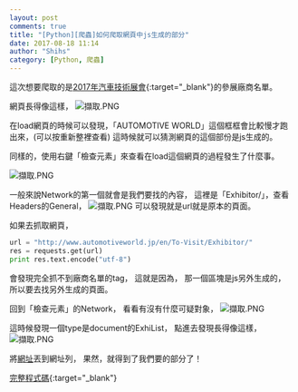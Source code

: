 ```yaml
---
layout: post
comments: true
title: "[Python][爬蟲]如何爬取網頁中js生成的部分"
date: 2017-08-18 11:14
author: "Shihs"
category: [Python, 爬蟲]
---
```


這次想要爬取的是[2017年汽車技術展會](http://www.automotiveworld.jp/en/To-Visit/Exhibitor/){:target="_blank"}的參展廠商名單。


網頁長得像這樣，
![擷取.PNG](http://user-image.logdown.io/user/13067/blog/12306/post/2185818/nYLZLEUgSQKEr6NcE1lI_%E6%93%B7%E5%8F%96.PNG)

在load網頁的時候可以發現，「AUTOMOTIVE WORLD」這個框框會比較慢才跑出來，(可以按重新整裡查看)
這時候就可以猜測網頁的這個部份是js生成的。

同樣的，使用右鍵「檢查元素」來查看在load這個網頁的過程發生了什麼事。 

![擷取.PNG](http://user-image.logdown.io/user/13067/blog/12306/post/2185818/larcwggRn6FbWCLYL1rA_%E6%93%B7%E5%8F%96.PNG)

一般來說Network的第一個就會是我們要找的內容，
這裡是「Exhibitor/」，查看Headers的General，
![擷取.PNG](http://user-image.logdown.io/user/13067/blog/12306/post/2185818/QUmMTlxTwmt8yAQAVlxb_%E6%93%B7%E5%8F%96.PNG)
可以發現就是url就是原本的頁面。

如果去抓取網頁，
```python
url = "http://www.automotiveworld.jp/en/To-Visit/Exhibitor/"
res = requests.get(url)
print res.text.encode("utf-8")
```
會發現完全抓不到廠商名單的tag，
這就是因為，
那一個區塊是js另外生成的，
所以要去找另外生成的頁面。

回到「檢查元素」的Network，
看看有沒有什麼可疑對象，
![擷取.PNG](http://user-image.logdown.io/user/13067/blog/12306/post/2185818/YHWc9omST2SYb4hBRXmF_%E6%93%B7%E5%8F%96.PNG)

這時候發現一個type是document的ExhiList，
點進去發現長得像這樣，
![擷取.PNG](http://user-image.logdown.io/user/13067/blog/12306/post/2185818/Yg3xAxdQAaq1yslM19XG_%E6%93%B7%E5%8F%96.PNG)

將[網址](http://jan2017.tems-system.com/ExhiSearch/AUTO/eng/ExhiList)丟到網址列，
果然，就得到了我們要的部分了！


[完整程式碼](https://github.com/shihs/crawlers/tree/master/2017%E5%B9%B4%E6%B1%BD%E8%BB%8A%E6%8A%80%E8%A1%93%E5%B1%95%E6%9C%83){:target="_blank"}








